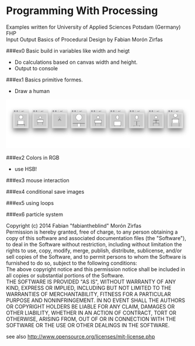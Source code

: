 Programming With Processing
===========================

Examples written for University of Applied Sciences Potsdam (Germany) FHP  
Input Output Basics of Procedural Design by Fabian Morón Zirfas  



###ex0 Basic build in variables like width and heigt  

- Do calculations based on canvas width and height. 
- Output to console  


###ex1 Basics primitive formes.

- Draw a human  

![](humans.png)  

###ex2 Colors in RGB  

- use HSB!

###ex3 mouse interaction

###ex4 conditional save images 

###ex5 using loops

###ex6 particle system

Copyright (c)  2014 Fabian "fabiantheblind" Morón Zirfas  
Permission is hereby granted, free of charge, to any person obtaining a copy of this software and associated documentation files (the "Software"), to deal in the Software  without restriction, including without limitation the rights to use, copy, modify, merge, publish, distribute, sublicense, and/or sell copies of the Software, and to  permit persons to whom the Software is furnished to do so, subject to the following conditions:  
The above copyright notice and this permission notice shall be included in all copies or substantial portions of the Software.  
THE SOFTWARE IS PROVIDED "AS IS", WITHOUT WARRANTY OF ANY KIND, EXPRESS OR IMPLIED, INCLUDING BUT NOT LIMITED TO THE WARRANTIES OF MERCHANTABILITY, FITNESS FOR A  PARTICULAR PURPOSE AND NONINFRINGEMENT. IN NO EVENT SHALL THE AUTHORS OR COPYRIGHT HOLDERS BE LIABLE FOR ANY CLAIM, DAMAGES OR OTHER LIABILITY, WHETHER IN AN ACTION OF  CONTRACT, TORT OR OTHERWISE, ARISING FROM, OUT OF OR IN CONNECTION WITH THE SOFTWARE OR THE USE OR OTHER DEALINGS IN THE SOFTWARE.  

see also http://www.opensource.org/licenses/mit-license.php

